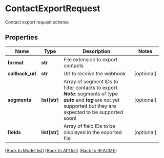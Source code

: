 # ContactExportRequest

Contact export request schema
## Properties
Name | Type | Description | Notes
------------ | ------------- | ------------- | -------------
**format** | **str** | File extension to export contacts | 
**callback_url** | **str** | Url to receive the webhook | [optional] 
**segments** | **list[str]** | Array of segment IDs to filter contacts to export. ***Note:*** segments of type ***auto*** and                         ***tag*** are not yet supported but they are expected to be supported soon! | [optional] 
**fields** | **list[str]** | Array of field IDs to be displayed in the exported file | [optional] 

[[Back to Model list]](../README.md#documentation-for-models) [[Back to API list]](../README.md#documentation-for-api-endpoints) [[Back to README]](../README.md)


